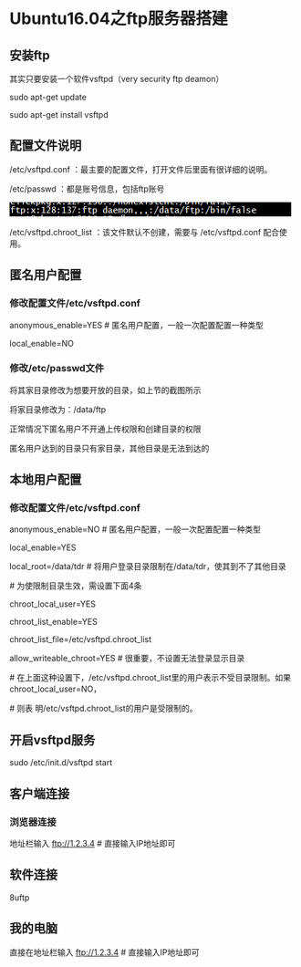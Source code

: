 # Ubuntu16.04之ftp服务器搭建

## 安装ftp

其实只要安装一个软件vsftpd（very security ftp deamon）

sudo apt-get update

sudo apt-get install vsftpd

## 配置文件说明

/etc/vsftpd.conf ：最主要的配置文件，打开文件后里面有很详细的说明。

/etc/passwd ：都是账号信息，包括ftp账号

![](/Ubuntu14.04/assets/8_1.png)

/etc/vsftpd.chroot\_list ：该文件默认不创建，需要与 /etc/vsftpd.conf 配合使用。

## 匿名用户配置

### 修改配置文件/etc/vsftpd.conf

anonymous\_enable=YES  \# 匿名用户配置，一般一次配置配置一种类型

local\_enable=NO

### 修改/etc/passwd文件

将其家目录修改为想要开放的目录，如上节的截图所示

将家目录修改为：/data/ftp

正常情况下匿名用户不开通上传权限和创建目录的权限

匿名用户达到的目录只有家目录，其他目录是无法到达的

## 本地用户配置

### 修改配置文件/etc/vsftpd.conf

anonymous\_enable=NO  \# 匿名用户配置，一般一次配置配置一种类型

local\_enable=YES

local\_root=/data/tdr  \# 将用户登录目录限制在/data/tdr，使其到不了其他目录

\# 为使限制目录生效，需设置下面4条

chroot\_local\_user=YES

chroot\_list\_enable=YES

chroot\_list\_file=/etc/vsftpd.chroot\_list

allow\_writeable\_chroot=YES  \# 很重要，不设置无法登录显示目录

\# 在上面这种设置下，/etc/vsftpd.chroot\_list里的用户表示不受目录限制。如果chroot\_local\_user=NO，

\# 则表 明/etc/vsftpd.chroot\_list的用户是受限制的。

## 开启vsftpd服务

sudo /etc/init.d/vsftpd start

## 客户端连接

### 浏览器连接

地址栏输入      ftp://1.2.3.4    \# 直接输入IP地址即可

## 软件连接

8uftp

## 我的电脑

直接在地址栏输入   ftp://1.2.3.4 \# 直接输入IP地址即可



